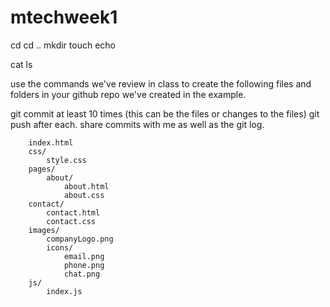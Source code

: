 # mtechweek1

cd 
cd ..
mkdir
touch
echo
>
cat
ls


use the commands we've review in class to create the following files and folders in your github repo we've created in the example.

git commit at least 10 times (this can be the files or changes to the files)
git push after each.
share commits with me as well as the git log.

	    index.html
		css/
            style.css
		pages/
			about/
                about.html
                about.css
		contact/
			contact.html
			contact.css
		images/
			companyLogo.png
			icons/
				email.png
				phone.png
				chat.png
		js/
			index.js
			